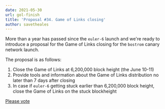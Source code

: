 ```yaml
---
date: 2021-05-30
url: gol-finish
title: 'Proposal #34. Game of Links closing'
author: savetheales
---
```


More than a year has passed since the `euler-6` launch and we're ready to introduce a proposal for the Game of Links closing for the `bostrom` canary network launch.

The proposal is as follows:

1. Close the Game of Links at 6,200,000 block height (the June 10-11)
2. Provide tools and information about the Game of Links distribution no later than 7 days after closing
3. In case if `euler-6` getting stuck earlier than 6,200,000 block height, close the Game of Links on the stuck blockheight

[Please vote](https://cyber.page/governance/34)

